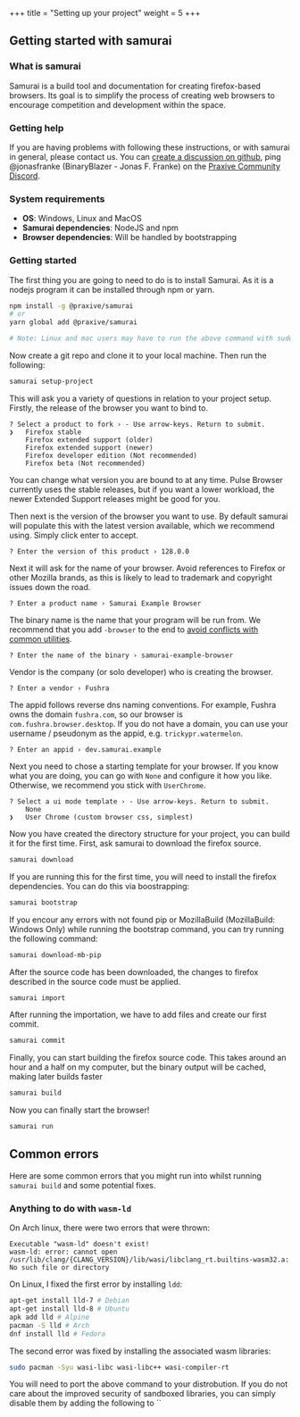 +++
title = "Setting up your project"
weight = 5
+++

## Getting started with samurai

### What is samurai

Samurai is a build tool and documentation for creating firefox-based browsers. Its goal is to simplify the process of creating web browsers to encourage competition and development within the space.

### Getting help

If you are having problems with following these instructions, or with samurai in general, please contact us. You can [create a discussion on github](https://github.com/PraxiveSoftware/samurai/discussions/new), ping @jonasfranke (BinaryBlazer - Jonas F. Franke) on the [Praxive Community Discord](https://discord.gg/praxive).

### System requirements

- **OS**: Windows, Linux and MacOS
- **Samurai dependencies**: NodeJS and npm
- **Browser dependencies**: Will be handled by bootstrapping

### Getting started

The first thing you are going to need to do is to install Samurai. As it is a nodejs program it can be installed through npm or yarn.

```sh
npm install -g @praxive/samurai
# or
yarn global add @praxive/samurai

# Note: Linux and mac users may have to run the above command with sudo
```

Now create a git repo and clone it to your local machine. Then run the following:

```sh
samurai setup-project
```

This will ask you a variety of questions in relation to your project setup. Firstly, the release of the browser you want to bind to.

```
? Select a product to fork › - Use arrow-keys. Return to submit.
❯   Firefox stable
    Firefox extended support (older)
    Firefox extended support (newer)
    Firefox developer edition (Not recommended)
    Firefox beta (Not recommended)
```

You can change what version you are bound to at any time. Pulse Browser currently uses the stable releases, but if you want a lower workload, the newer Extended Support releases might be good for you.

Then next is the version of the browser you want to use. By default samurai will populate this with the latest version available, which we recommend using. Simply click enter to accept.

```
? Enter the version of this product › 128.0.0
```

Next it will ask for the name of your browser. Avoid references to Firefox or other Mozilla brands, as this is likely to lead to trademark and copyright issues down the road.

```
? Enter a product name › Samurai Example Browser
```

The binary name is the name that your program will be run from. We recommend that you add `-browser` to the end to [avoid conflicts with common utilities](https://github.com/dothq/browser/issues/604).

```
? Enter the name of the binary › samurai-example-browser
```

Vendor is the company (or solo developer) who is creating the browser.

```
? Enter a vendor › Fushra
```

The appid follows reverse dns naming conventions. For example, Fushra owns the domain `fushra.com`, so our browser is `com.fushra.browser.desktop`. If you do not have a domain, you can use your username / pseudonym as the appid, e.g. `trickypr.watermelon`.

```
? Enter an appid › dev.samurai.example
```

Next you need to chose a starting template for your browser. If you know what you are doing, you can go with `None` and configure it how you like. Otherwise, we recommend you stick with `UserChrome`.

```
? Select a ui mode template › - Use arrow-keys. Return to submit.
    None
❯   User Chrome (custom browser css, simplest)
```

Now you have created the directory structure for your project, you can build it for the first time. First, ask samurai to download the firefox source.

```sh
samurai download
```

If you are running this for the first time, you will need to install the firefox dependencies. You can do this via boostrapping:

```sh
samurai bootstrap
```

If you encour any errors with not found pip or MozillaBuild (MozillaBuild: Windows Only) while running the bootstrap command, you can try running the following command:

```sh
samurai download-mb-pip
```

After the source code has been downloaded, the changes to firefox described in the source code must be applied.

```sh
samurai import
```

After running the importation, we have to add files and create our first commit.

```sh
samurai commit
```

Finally, you can start building the firefox source code. This takes around an hour and a half on my computer, but the binary output will be cached, making later builds faster

```sh
samurai build
```

Now you can finally start the browser!

```sh
samurai run
```

## Common errors

Here are some common errors that you might run into whilst running `samurai build` and some potential fixes.

### Anything to do with `wasm-ld`

On Arch linux, there were two errors that were thrown:

```
Executable "wasm-ld" doesn't exist!
wasm-ld: error: cannot open /usr/lib/clang/{CLANG_VERSION}/lib/wasi/libclang_rt.builtins-wasm32.a: No such file or directory
```

On Linux, I fixed the first error by installing `ldd`:

```sh
apt-get install lld-7 # Debian
apt-get install lld-8 # Ubuntu
apk add lld # Alpine
pacman -S lld # Arch
dnf install lld # Fedora
```

The second error was fixed by installing the associated wasm libraries:

```sh
sudo pacman -Syu wasi-libc wasi-libc++ wasi-compiler-rt
```

You will need to port the above command to your distrobution. If you do not care about the improved security of sandboxed libraries, you can simply disable them by adding the following to ``
